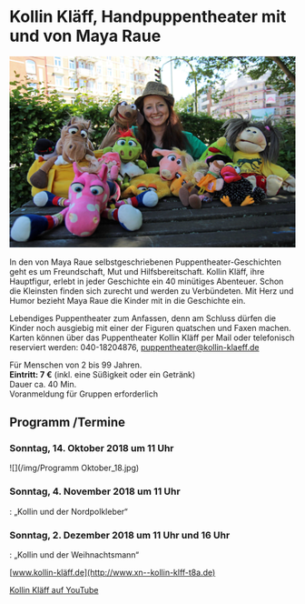 # Kollin Kläff, Handpuppentheater mit und von Maya Raue

![](/img/Maya_17.jpg)

In den von Maya Raue selbstgeschriebenen Puppentheater-Geschichten geht
es um Freundschaft, Mut und Hilfsbereitschaft. Kollin Kläff, ihre
Hauptfigur, erlebt in jeder Geschichte ein 40 minütiges Abenteuer. Schon
die Kleinsten finden sich zurecht und werden zu Verbündeten. Mit Herz
und Humor bezieht Maya Raue die Kinder mit in die Geschichte ein.

Lebendiges Puppentheater zum Anfassen, denn am Schluss dürfen die Kinder
noch ausgiebig mit einer der Figuren quatschen und Faxen machen. Karten
können über das Puppentheater Kollin Kläff per Mail oder telefonisch
reserviert werden: 040-18204876, <puppentheater@kollin-klaeff.de>

Für Menschen von 2 bis 99 Jahren.  
**Eintritt: 7 €** (inkl. eine Süßigkeit oder ein Getränk)  
Dauer ca. 40 Min.  
Voranmeldung für Gruppen erforderlich

## Programm /Termine 

### Sonntag, 14. Oktober 2018 um 11 Uhr 

![](/img/Programm Oktober_18.jpg)

### Sonntag, 4. November 2018 um 11 Uhr 
:   „Kollin und der Nordpolkleber“

### Sonntag, 2. Dezember 2018 um 11 Uhr und 16 Uhr
:   „Kollin und der Weihnachtsmann“


[www.kollin-kläff.de](http://www.xn--kollin-klff-t8a.de)

[Kollin Kläff auf YouTube](https://www.youtube.com/watch?v=sUu6ZtIaJ5Y)
